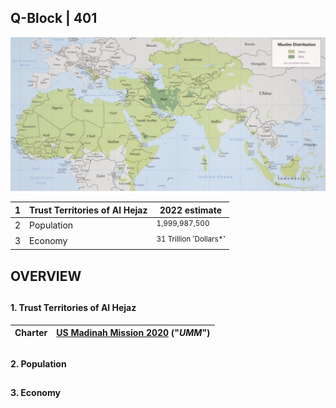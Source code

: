 ## Q-Block | 401

![Alt text](Images/Distribution_Map.jpeg)


| 1 | Trust Territories of Al Hejaz | 2022 estimate |
|---|---|---|
| 2 | Population | <sup> 1,999,987,500 </sup> |
| 3 | Economy | <sup> 31 Trillion ˹Dollars*˺ </sup> |



##
## OVERVIEW 
##



#### 1. Trust Territories of Al Hejaz

| Charter | [US Madinah Mission 2020](https://github.com/Alghuti-Portfolio/QBlock_401/blob/b1ea5a0b9795e8bc39053fba83e722d9cab6c927/2020_HomeCharter5047.pdf) ("***UMM***") |       
|---|---|

##

#### 2. Population 
##




#### 3. Economy 
##


